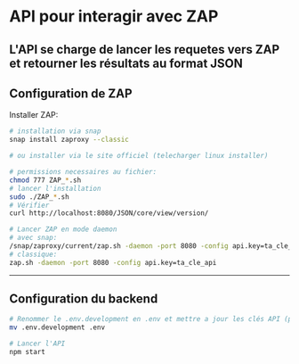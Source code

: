 # API pour interagir avec ZAP
L'API se charge de lancer les requetes vers ZAP et retourner les résultats au format JSON
---
## Configuration de ZAP
Installer ZAP: 
```bash
# installation via snap
snap install zaproxy --classic

# ou installer via le site officiel (telecharger linux installer)

# permissions necessaires au fichier: 
chmod 777 ZAP_*.sh
# lancer l'installation
sudo ./ZAP_*.sh
# Vérifier
curl http://localhost:8080/JSON/core/view/version/

# Lancer ZAP en mode daemon
# avec snap:
/snap/zaproxy/current/zap.sh -daemon -port 8080 -config api.key=ta_cle_api
# classique: 
zap.sh -daemon -port 8080 -config api.key=ta_cle_api
```
---

## Configuration du backend
```bash
# Renommer le .env.development en .env et mettre a jour les clés API (pour ZAP et l'API)
mv .env.development .env

# Lancer l'API
npm start
```
